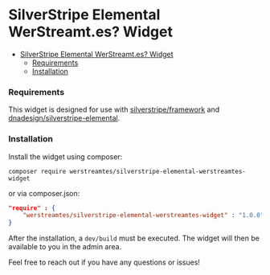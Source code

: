 # SilverStripe Elemental WerStreamt.es? Widget

<!-- TOC -->
* [SilverStripe Elemental WerStreamt.es? Widget](#silverstripe-elemental-werstreamtes-widget)
    * [Requirements](#requirements)
    * [Installation](#installation)
<!-- TOC -->

### Requirements
This widget is designed for use with [silverstripe/framework](https://github.com/silverstripe/silverstripe-framework) and [dnadesign/silverstripe-elemental](https://github.com/silverstripe/silverstripe-elemental).

### Installation
Install the widget using composer:

```shell
composer require werstreamtes/silverstripe-elemental-werstreamtes-widget
```

or via composer.json:
```json
"require" : {
    "werstreamtes/silverstripe-elemental-werstreamtes-widget" : "1.0.0",
}
```

After the installation, a `dev/build` must be executed. The widget will then be available to you in the admin area.

Feel free to reach out if you have any questions or issues!